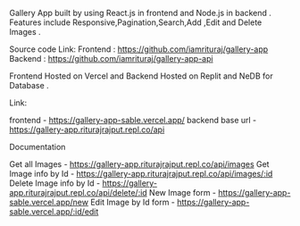Gallery App built by using React.js in frontend and Node.js in backend .
Features include Responsive,Pagination,Search,Add ,Edit and Delete Images .

Source code Link:
Frontend : https://github.com/iamrituraj/gallery-app
Backend : https://github.com/iamrituraj/gallery-app-api

Frontend Hosted on Vercel and Backend Hosted on Replit and NeDB for Database . 

Link:

frontend  - https://gallery-app-sable.vercel.app/
backend base url - https://gallery-app.riturajrajput.repl.co/api

Documentation

Get all Images  - https://gallery-app.riturajrajput.repl.co/api/images
Get Image info by Id - https://gallery-app.riturajrajput.repl.co/api/images/:id
Delete Image info by Id - https://gallery-app.riturajrajput.repl.co/api/delete/:id
New Image form - https://gallery-app-sable.vercel.app/new
Edit Image by Id form - https://gallery-app-sable.vercel.app/:id/edit